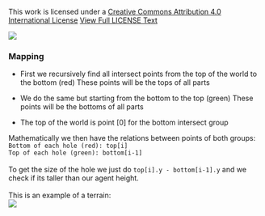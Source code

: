 This work is licensed under a [Creative Commons Attribution 4.0 International License](https://creativecommons.org/licenses/by-nc-nd/4.0/)
[View Full LICENSE Text](https://github.com/Blissful4992/pathfinding/blob/main/LICENSE)

![](https://mirrors.creativecommons.org/presskit/buttons/88x31/svg/by-nc-nd.svg)
### Mapping
* First we recursively find all intersect points from the top of the world to the bottom (red)
These points will be the tops of all parts

* We do the same but starting from the bottom to the top (green)
These points will be the bottoms of all parts

* The top of the world is point [0] for the bottom intersect group

Mathematically we then have the relations between points of both groups:<br/>
`Bottom of each hole (red): top[i]`<br/>
`Top of each hole (green): bottom[i-1]`<br/>
<br/>
To get the size of the hole we just do `top[i].y - bottom[i-1].y` and we check if its taller than our agent height.<br/>
<br/>
This is an example of a terrain:<br/>
![](https://i.imgur.com/XNVtIcf.png)

